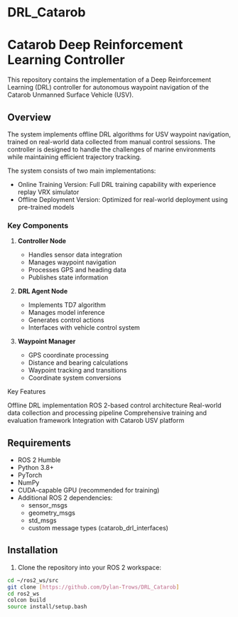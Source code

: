 # DRL_Catarob
# Catarob Deep Reinforcement Learning Controller

This repository contains the implementation of a Deep Reinforcement Learning (DRL) controller for autonomous waypoint navigation of the Catarob Unmanned Surface Vehicle (USV).

## Overview

The system implements offline DRL algorithms for USV waypoint navigation, trained on real-world data collected from manual control sessions. The controller is designed to handle the challenges of marine environments while maintaining efficient trajectory tracking.

The system consists of two main implementations:
- Online Training Version: Full DRL training capability with experience replay VRX simulator
- Offline Deployment Version: Optimized for real-world deployment using pre-trained models

### Key Components

1. **Controller Node**
   - Handles sensor data integration
   - Manages waypoint navigation
   - Processes GPS and heading data
   - Publishes state information

2. **DRL Agent Node**
   - Implements TD7 algorithm
   - Manages model inference
   - Generates control actions
   - Interfaces with vehicle control system

3. **Waypoint Manager**
   - GPS coordinate processing
   - Distance and bearing calculations
   - Waypoint tracking and transitions
   - Coordinate system conversions

Key Features

Offline DRL implementation 
ROS 2-based control architecture
Real-world data collection and processing pipeline
Comprehensive training and evaluation framework
Integration with Catarob USV platform

## Requirements

- ROS 2 Humble
- Python 3.8+
- PyTorch
- NumPy
- CUDA-capable GPU (recommended for training)
- Additional ROS 2 dependencies:
  - sensor_msgs
  - geometry_msgs
  - std_msgs
  - custom message types (catarob_drl_interfaces)

## Installation

1. Clone the repository into your ROS 2 workspace:
```bash
cd ~/ros2_ws/src
git clone [https://github.com/Dylan-Trows/DRL_Catarob]
cd ros2_ws
colcon build
source install/setup.bash

